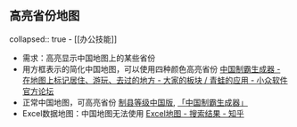 ## 高亮省份地图
collapsed:: true
	- [[办公技能]]
- 需求：高亮显示中国地图上的某些省份
- 用方框表示的简化中国地图，可以使用四种颜色高亮省份 [中国制霸生成器 - 在地图上标记居住、游玩、去过的地方 - 大家的板块 / 青蛙的应用 - 小众软件官方论坛](https://meta.appinn.net/t/topic/37138/7)
- 正常中国地图，可高亮省份 [制县等级中国版](https://miklcct.github.io/zhixian-dengji-zhongguo-ban/), [「中国制霸生成器」](https://qianphong.github.io/china-ex-ns/)
- Excel数据地图：中国地图无法使用 [Excel地图 - 搜索结果 - 知乎](https://www.zhihu.com/search?type=content&q=Excel%E5%9C%B0%E5%9B%BE)